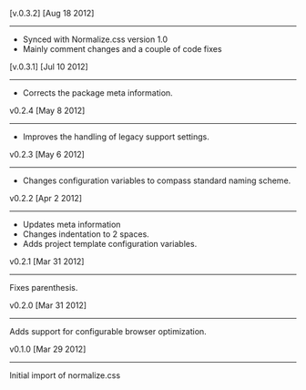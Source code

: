[v.0.3.2] [Aug 18 2012]
- - - - - - - - - - - 

- Synced with Normalize.css version 1.0 
- Mainly comment changes and a couple of code fixes


[v.0.3.1] [Jul 10 2012]
- - - - - - - - - - -

- Corrects the package meta information.

v0.2.4 [May 8 2012]
- - - - - - - - - - -

- Improves the handling of legacy support settings.


v0.2.3 [May 6 2012]
- - - - - - - - - - -

- Changes configuration variables to compass standard naming scheme.

v0.2.2 [Apr 2 2012]
- - - - - - - - - - -

- Updates meta information
- Changes indentation to 2 spaces.
- Adds project template configuration variables.

v0.2.1 [Mar 31 2012]
- - - - - - - - - - -

Fixes parenthesis.

v0.2.0 [Mar 31 2012]
- - - - - - - - - - -

Adds support for configurable browser optimization.

v0.1.0 [Mar 29 2012]
- - - - - - - - - - -

Initial import of normalize.css
